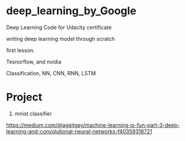 # deep_learning_by_Google
Deep Learning Code for Udacity certificate 

writing deep learning model through scratch

first lesson.

Tesnorflow, and nvidia

Classification, NN, CNN, RNN, LSTM

# Project
1. mnist classifier

https://medium.com/@ageitgey/machine-learning-is-fun-part-3-deep-learning-and-convolutional-neural-networks-f40359318721
